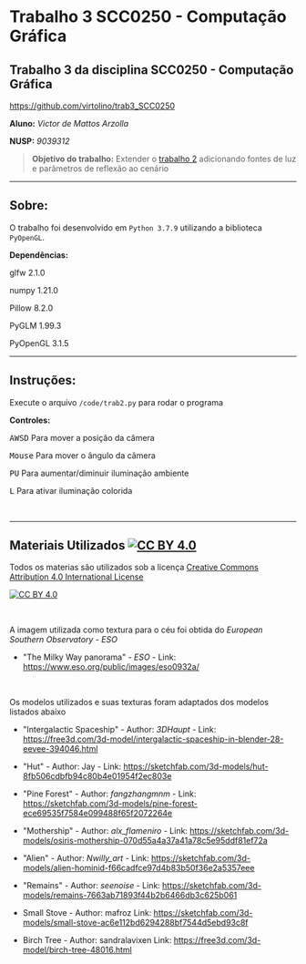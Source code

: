 
# Trabalho 3 SCC0250 - Computação Gráfica

## Trabalho 3 da disciplina SCC0250 - Computação Gráfica

https://github.com/virtolino/trab3_SCC0250

**Aluno:** *Victor de Mattos Arzolla*

**NUSP:** *9039312*

>**Objetivo do trabalho:**
Extender o [trabalho 2](https://github.com/virtolino/trab2_SCC0250) adicionando fontes de luz e parâmetros de reflexão ao cenário

___

## Sobre:
O trabalho foi desenvolvido em ```Python 3.7.9``` utilizando a biblioteca ```PyOpenGL```.

**Dependências:**
 
glfw              2.1.0

numpy             1.21.0

Pillow            8.2.0

PyGLM             1.99.3

PyOpenGL          3.1.5


___

## Instruções:

Execute o arquivo ```/code/trab2.py``` para rodar o programa

**Controles:**

<kbd>A</kbd><kbd>W</kbd><kbd>S</kbd><kbd>D</kbd> Para mover a posição da câmera

<kbd>Mouse</kbd> Para mover o ângulo da câmera

<kbd>P</kbd><kbd>U</kbd> Para aumentar/diminuir iluminação ambiente

<kbd>L</kbd> Para ativar iluminação colorida


<br />

___
## Materiais Utilizados [![CC BY 4.0][cc-by-shield]][cc-by] 



Todos os materias são utilizados sob a licença [Creative Commons Attribution 4.0 International License][cc-by]

[![CC BY 4.0][cc-by-image]][cc-by]


[cc-by]: http://creativecommons.org/licenses/by/4.0/
[cc-by-image]: https://i.creativecommons.org/l/by/4.0/88x31.png
[cc-by-shield]: https://img.shields.io/badge/License-CC%20BY%204.0-lightgrey.svg

<br />

A imagem utilizada como textura para o céu foi obtida do *European Southern Observatory - ESO*
* "The Milky Way panorama" - *ESO* - 
Link: https://www.eso.org/public/images/eso0932a/

<br />

Os modelos utilizados e suas texturas foram adaptados dos modelos listados abaixo 


* "Intergalactic Spaceship" - Author: *3DHaupt* - 
Link: https://free3d.com/3d-model/intergalactic-spaceship-in-blender-28-eevee-394046.html

* "Hut" - Author: Jay - 
Link: https://sketchfab.com/3d-models/hut-8fb506cdbfb94c80b4e01954f2ec803e

* "Pine Forest" - Author: *fangzhangmnm* - 
Link: https://sketchfab.com/3d-models/pine-forest-ece69535f7584e099488f65f2072264e


* "Mothership" - Author: *alx_flameniro* - 
Link: https://sketchfab.com/3d-models/osiris-mothership-070d55a4a37a41a78c5e95ddf81ef72a


* "Alien" - Author: *Nwilly_art* - 
Link: https://sketchfab.com/3d-models/alien-hominid-f66cadfce97d4b83b50f36e2a5357eee


* "Remains" - Author: *seenoise* - 
Link: https://sketchfab.com/3d-models/remains-7663ab71893f44b2b6466db3c625b061


* Small Stove - Author: mafroz
Link: https://sketchfab.com/3d-models/small-stove-ac6e112bd6294288bf7544d5ebd93c8f


* Birch Tree - Author: sandralavixen
Link: https://free3d.com/3d-model/birch-tree-48016.html

